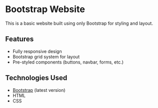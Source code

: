 # Bootstrap Website

This is a basic website built using only Bootstrap for styling and layout.

## Features
- Fully responsive design
- Bootstrap grid system for layout
- Pre-styled components (buttons, navbar, forms, etc.)

## Technologies Used
- [Bootstrap](https://getbootstrap.com/) (latest version)
- HTML
- CSS
  
